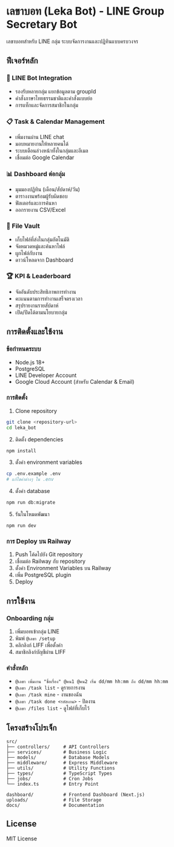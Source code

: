 # เลขาบอท (Leka Bot) - LINE Group Secretary Bot

เลขาบอทสำหรับ LINE กลุ่ม ระบบจัดการงานและปฏิทินแบบครบวงจร

## ฟีเจอร์หลัก

### 🤖 LINE Bot Integration
- รองรับหลายกลุ่ม แยกข้อมูลตาม groupId
- คำสั่งภาษาไทยธรรมชาติและคำสั่งแบบย่อ
- การแท็กและจัดการสมาชิกในกลุ่ม

### 📋 Task & Calendar Management
- เพิ่มงานผ่าน LINE chat
- มอบหมายงานให้หลายคนได้
- ระบบเตือนล่วงหน้าทั้งในกลุ่มและอีเมล
- เชื่อมต่อ Google Calendar

### 📊 Dashboard ต่อกลุ่ม
- มุมมองปฏิทิน (เดือน/สัปดาห์/วัน)
- ตารางงานพร้อมผู้รับผิดชอบ
- ฟิลเตอร์และการค้นหา
- ออกรายงาน CSV/Excel

### 📁 File Vault
- เก็บไฟล์ที่ส่งในกลุ่มอัตโนมัติ
- จัดหมวดหมู่และค้นหาไฟล์
- ผูกไฟล์กับงาน
- ดาวน์โหลดจาก Dashboard

### 🏆 KPI & Leaderboard
- จัดอันดับประสิทธิภาพการทำงาน
- คะแนนตามการทำงานเสร็จตรงเวลา
- สรุปรายงานรายสัปดาห์
- เปิด/ปิดได้ตามนโยบายกลุ่ม

## การติดตั้งและใช้งาน

### ข้อกำหนดระบบ
- Node.js 18+
- PostgreSQL
- LINE Developer Account
- Google Cloud Account (สำหรับ Calendar & Email)

### การติดตั้ง

1. Clone repository
```bash
git clone <repository-url>
cd leka_bot
```

2. ติดตั้ง dependencies
```bash
npm install
```

3. ตั้งค่า environment variables
```bash
cp .env.example .env
# แก้ไขค่าต่างๆ ใน .env
```

4. ตั้งค่า database
```bash
npm run db:migrate
```

5. รันในโหมดพัฒนา
```bash
npm run dev
```

### การ Deploy บน Railway

1. Push โค้ดไปยัง Git repository
2. เชื่อมต่อ Railway กับ repository
3. ตั้งค่า Environment Variables บน Railway
4. เพิ่ม PostgreSQL plugin
5. Deploy

## การใช้งาน

### Onboarding กลุ่ม
1. เพิ่มบอทเข้ากลุ่ม LINE
2. พิมพ์ `@เลขา /setup`
3. คลิกลิงก์ LIFF เพื่อตั้งค่า
4. สมาชิกลิงก์บัญชีผ่าน LIFF

### คำสั่งหลัก
- `@เลขา เพิ่มงาน "ชื่อเรื่อง" @คน1 @คน2 เริ่ม dd/mm hh:mm ถึง dd/mm hh:mm`
- `@เลขา /task list` - ดูรายการงาน
- `@เลขา /task mine` - งานของฉัน  
- `@เลขา /task done <รหัสงาน>` - ปิดงาน
- `@เลขา /files list` - ดูไฟล์ที่เก็บไว้

## โครงสร้างโปรเจ็ก

```
src/
├── controllers/     # API Controllers
├── services/        # Business Logic
├── models/          # Database Models  
├── middleware/      # Express Middleware
├── utils/           # Utility Functions
├── types/           # TypeScript Types
├── jobs/            # Cron Jobs
└── index.ts         # Entry Point

dashboard/           # Frontend Dashboard (Next.js)
uploads/             # File Storage
docs/                # Documentation
```

## License

MIT License